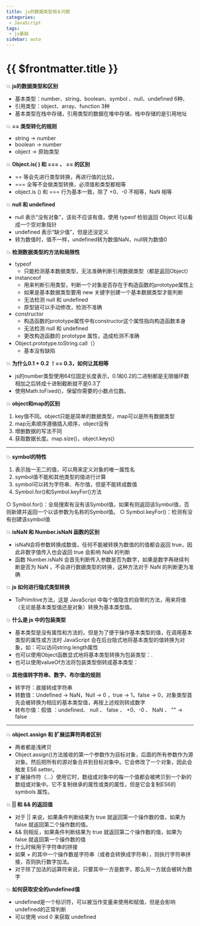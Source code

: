```yaml
---
title: js的数据类型相关问题
categories:
 - JavaScript
tags:
 - js基础
sidebar: auto
---
```

# {{ $frontmatter.title }}

:boom: **js的数据类型和区别**
- 基本类型：number、string、boolean、symbol 、null、undefined  6种、
- 引用类型：object、array、function 3种
- 基本类型在栈中存储，引用类型的数据在堆中存储，栈中存储的是引用地址

:boom: **== 类型转化的规则**
-  string -> number
- boolean -> number 
- object -> 原始类型

:boom: **Object.is( ) 和 === 、 == 的区别**
- == 等会先进行类型转换，再进行值的比较，
- === 全等不会做类型转换，必须值和类型都相等
- object.is () 和 === 行为基本一致，除了 +0、-0 不相等，NaN 相等

:boom: **null 和 undefined**
- null 表示“没有对象”，该处不应该有值，使用 typeof 检验返回 Object 可以看成一个空对象指针
- undefined 表示“缺少值”，但是还没定义
- 转为数值时，值不一样，undefined转为数值NaN，null转为数值0

:boom: **检测数据类型的方法和局限性**
- typeof
  - 只能检测基本数据类型，无法准确判断引用数据类型（都是返回Object）
- instanceof
  - 用来判断引用类型，判断一个对象是否存在于构造函数的prototype属性上
  - 如果是基本数据类型要用 new 关键字创建一个基本数据类型才能判断
  - 无法检测 null 和 undefined
  - 原型链可以手动修改，检测不准确
- constructor
  - 构造函数的prototype属性中有constructor这个属性指向构造函数本身
  - 无法检测 null 和 undefined
  - 更改构造函数的 prototype 属性，造成检测不准确
- Object.prototype.toString.call（）
  - 基本没有缺陷

:boom: **为什么0.1 + 0.2 ！== 0.3，如何让其相等**
- js的number类型使用64位固定长度表示，0.1和0.2的二进制都是无限循环数相加之后转成十进制截断就不是0.3了
- 使用Math.toFixed()，保留你需要的小数点位数。

:boom: **object和map的区别**
1. key值不同。object只能是简单的数据类型，map可以是所有数据类型
2. map元素顺序遵循插入顺序，object没有
3. 增删数据的写法不同
4. 获取数据长度。map.size()，object.keys()

--------------

:boom: **symbol的特性**
1. 表示独一无二的值，可以用来定义对象的唯一属性名
2. symbol值不能和其他类型的值进行计算
3. symbol可以转为字符串、布尔值，但是不能转成数值
4. Symbol.for()和Symbol.keyFor()方法 

  ○ Symbol.for()：全局搜索有没有该Symbol值，如果有则返回该Symbol值，否则新建并返回一个以该参数为名称的Symbol值。
  ○ Symbol.keyFor()：检测有没有创建该symbol值

:boom: **isNaN 和 Number.isNaN 函数的区别**
- isNaN会将参数转换成数值，任何不能被转换为数值的的值都会返回 true，因此非数字值传入也会返回 true 会影响 NaN 的判断
- 函数 Number.isNaN 会首先判断传入参数是否为数字，如果是数字再继续判断是否为 NaN ，不会进行数据类型的转换，这种方法对于 NaN 的判断更为准确

:boom: **js 如何进行隐式类型转换**
- ToPrimitive方法，这是 JavaScript 中每个值隐含的自带的方法，用来将值 （无论是基本类型值还是对象）转换为基本类型值。

:boom: **什么是 js 中的包装类型**
- 基本类型是没有属性和方法的，但是为了便于操作基本类型的值，在调用基本类型的属性或方法时 JavaScript 会在后台隐式地将基本类型的值转换为对象，如：可以访问string.length属性
- 也可以使用Object函数显式地将基本类型转换为包装类型：.
- 也可以使用valueOf方法将包装类型倒转成基本类型：

:boom: **其他值转字符串、数字、布尔值的规则**
- 转字符：直接转成字符串
- 转数值：Undefined -> NaN，Null -> 0 ，true -> 1，false -> 0，对象类型首先会被转换为相应的基本类型值，再按上述规则转成数字
- 转布尔值：假值 ：undefined、 null 、 false 、 +0、-0 、 NaN 、 ""     -> false 

----------

:boom: **object.assign 和 扩展运算符两者区别**
- 两者都是浅拷贝
- Object.assign()方法接收的第一个参数作为目标对象，后面的所有参数作为源对象。然后把所有的源对象合并到目标对象中。它会修改了一个对象，因此会触发 ES6 setter。
- 扩展操作符（…）使用它时，数组或对象中的每一个值都会被拷贝到一个新的数组或对象中。它不复制继承的属性或类的属性，但是它会复制ES6的 symbols 属性。

:boom: **|| 和 && 的返回值**
- 对于 || 来说，如果条件判断结果为 true 就返回第一个操作数的值，如果为 false 就返回第二个操作数的值。
- && 则相反，如果条件判断结果为 true 就返回第二个操作数的值，如果为 false 就返回第一个操作数的值
- 什么时候用于字符串的拼接
- 如果 + 的其中一个操作数是字符串（或者会转换成字符串），则执行字符串拼接，否则执行数字加法。
- 对于除了加法的运算符来说，只要其中一方是数字，那么另一方就会被转为数字

:boom: **如何获取安全的undefined值**
- undefined是一个标识符，可以被当作变量来使用和赋值，但是会影响undefined的正常判断
- 可以使用 viod 0 来获取 undefined